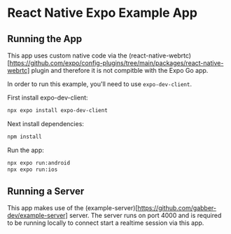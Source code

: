 # React Native Expo Example App

## Running the App

This app uses custom native code via the (react-native-webrtc)[https://github.com/expo/config-plugins/tree/main/packages/react-native-webrtc] plugin and therefore it is not compitble with the Expo Go app.

In order to run this example, you'll need to use `expo-dev-client`.

First install expo-dev-client:
```bash
npx expo install expo-dev-client
```

Next install dependencies:
```bash
npm install
```

Run the app:
```bash
npx expo run:android
npx expo run:ios
```

## Running a Server

This app makes use of the (example-server)[https://github.com/gabber-dev/example-server] server. The server runs on port 4000 and is required to be running locally to connect start a realtime session via this app.
